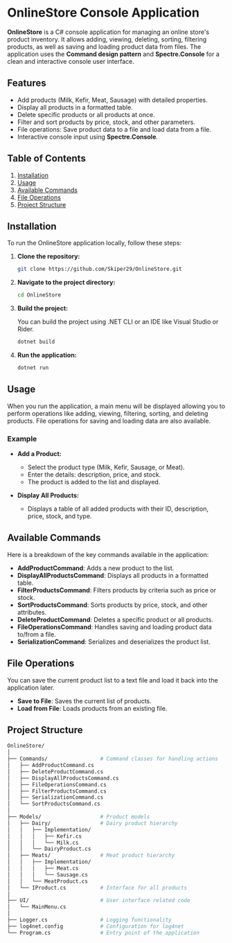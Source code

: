 # OnlineStore Console Application

**OnlineStore** is a C# console application for managing an online store's product inventory. It allows adding, viewing, deleting, sorting, filtering products, as well as saving and loading product data from files. The application uses the **Command design pattern** and **Spectre.Console** for a clean and interactive console user interface.

## Features

- Add products (Milk, Kefir, Meat, Sausage) with detailed properties.
- Display all products in a formatted table.
- Delete specific products or all products at once.
- Filter and sort products by price, stock, and other parameters.
- File operations: Save product data to a file and load data from a file.
- Interactive console input using **Spectre.Console**.

## Table of Contents

1. [Installation](#installation)
2. [Usage](#usage)
3. [Available Commands](#available-commands)
4. [File Operations](#file-operations)
5. [Project Structure](#project-structure)

## Installation

To run the OnlineStore application locally, follow these steps:

1. **Clone the repository:**

   ```bash
   git clone https://github.com/Skiper29/OnlineStore.git
   ```

2. **Navigate to the project directory:**

   ```bash
   cd OnlineStore
   ```

3. **Build the project:**

   You can build the project using .NET CLI or an IDE like Visual Studio or Rider.

   ```bash
   dotnet build
   ```

4. **Run the application:**

   ```bash
   dotnet run
   ```

## Usage

When you run the application, a main menu will be displayed allowing you to perform operations like adding, viewing, filtering, sorting, and deleting products. File operations for saving and loading data are also available.

### Example

- **Add a Product:**
  - Select the product type (Milk, Kefir, Sausage, or Meat).
  - Enter the details: description, price, and stock.
  - The product is added to the list and displayed.

- **Display All Products:**
  - Displays a table of all added products with their ID, description, price, stock, and type.

## Available Commands

Here is a breakdown of the key commands available in the application:

- **AddProductCommand**: Adds a new product to the list.
- **DisplayAllProductsCommand**: Displays all products in a formatted table.
- **FilterProductsCommand**: Filters products by criteria such as price or stock.
- **SortProductsCommand**: Sorts products by price, stock, and other attributes.
- **DeleteProductCommand**: Deletes a specific product or all products.
- **FileOperationsCommand**: Handles saving and loading product data to/from a file.
- **SerializationCommand**: Serializes and deserializes the product list.

## File Operations

You can save the current product list to a text file and load it back into the application later.

- **Save to File**: Saves the current list of products.
- **Load from File**: Loads products from an existing file.

## Project Structure

```bash
OnlineStore/
│
├── Commands/                 # Command classes for handling actions
│   ├── AddProductCommand.cs
│   ├── DeleteProductCommand.cs
│   ├── DisplayAllProductsCommand.cs
│   ├── FileOperationsCommand.cs
│   ├── FilterProductsCommand.cs
│   ├── SerializationCommand.cs
│   └── SortProductsCommand.cs
│
├── Models/                   # Product models
│   ├── Dairy/                # Dairy product hierarchy
│   │   ├── Implementation/
│   │   │   ├── Kefir.cs
│   │   │   └── Milk.cs
│   │   └── DairyProduct.cs
│   ├── Meats/                # Meat product hierarchy
│   │   ├── Implementation/
│   │   │   ├── Meat.cs
│   │   │   └── Sausage.cs
│   │   └── MeatProduct.cs
│   └── IProduct.cs           # Interface for all products
│
├── UI/                       # User interface related code
│   └── MainMenu.cs
│
├── Logger.cs                 # Logging functionality
├── log4net.config            # Configuration for log4net
└── Program.cs                # Entry point of the application
```




